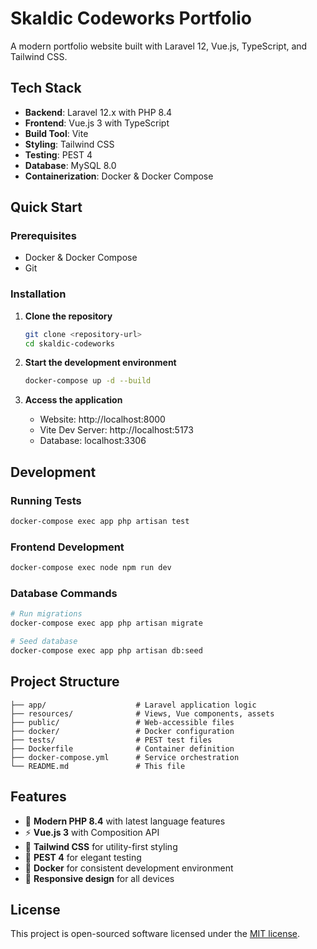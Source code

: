 # Skaldic Codeworks Portfolio

A modern portfolio website built with Laravel 12, Vue.js, TypeScript, and Tailwind CSS.

## Tech Stack

- **Backend**: Laravel 12.x with PHP 8.4
- **Frontend**: Vue.js 3 with TypeScript
- **Build Tool**: Vite
- **Styling**: Tailwind CSS
- **Testing**: PEST 4
- **Database**: MySQL 8.0
- **Containerization**: Docker & Docker Compose

## Quick Start

### Prerequisites
- Docker & Docker Compose
- Git

### Installation

1. **Clone the repository**
   ```bash
   git clone <repository-url>
   cd skaldic-codeworks
   ```

2. **Start the development environment**
   ```bash
   docker-compose up -d --build
   ```

3. **Access the application**
   - Website: http://localhost:8000
   - Vite Dev Server: http://localhost:5173
   - Database: localhost:3306

## Development

### Running Tests
```bash
docker-compose exec app php artisan test
```

### Frontend Development
```bash
docker-compose exec node npm run dev
```

### Database Commands
```bash
# Run migrations
docker-compose exec app php artisan migrate

# Seed database
docker-compose exec app php artisan db:seed
```

## Project Structure

```
├── app/                    # Laravel application logic
├── resources/              # Views, Vue components, assets
├── public/                 # Web-accessible files
├── docker/                 # Docker configuration
├── tests/                  # PEST test files
├── Dockerfile              # Container definition
├── docker-compose.yml      # Service orchestration
└── README.md               # This file
```

## Features

- 🚀 **Modern PHP 8.4** with latest language features
- ⚡ **Vue.js 3** with Composition API
- 🎨 **Tailwind CSS** for utility-first styling
- 🧪 **PEST 4** for elegant testing
- 🐳 **Docker** for consistent development environment
- 📱 **Responsive design** for all devices

## License

This project is open-sourced software licensed under the [MIT license](LICENSE).